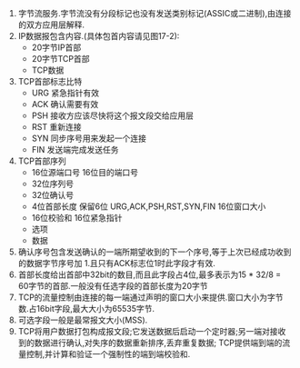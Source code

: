 1. 字节流服务.字节流没有分段标记也没有发送类别标记(ASSIC或二进制),由连接的双方应用层解释.
2. IP数据报包含内容.(具体包首内容请见图17-2):
	- 20字节IP首部
	- 20字节TCP首部
	- TCP数据
3. TCP首部标志比特
	- URG 紧急指针有效
	- ACK 确认需要有效
	- PSH 接收方应该尽快将这个报文段交给应用层
	- RST 重新连接
	- SYN 同步序号用来发起一个连接
	- FIN 发送端完成发送任务
4. TCP首部序列
	- 16位源端口号     16位目的端口号
	- 32位序列号
	- 32位确认号
	- 4位首部长度  保留6位  URG,ACK,PSH,RST,SYN,FIN  16位窗口大小
	- 16位校验和   16位紧急指针
	- 选项
	- 数据
5. 确认序号包含发送确认的一端所期望收到的下一个序号,等于上次已经成功收到的数据字节序号加 1.且只有ACK标志位1时此字段才有效.
6. 首部长度给出首部中32bit的数目,而且此字段占4位,最多表示为15 * 32/8 = 60字节的首部.一般没有任选字段的首部长度为20字节
7. TCP的流量控制由连接的每一端通过声明的窗口大小来提供.窗口大小为字节数.占16bit字段,最大大小为65535字节.
8. 可选字段一般是最常报文大小(MSS).
9. TCP将用户数据打包构成报文段;它发送数据后启动一个定时器;另一端对接收到的数据进行确认,对失序的数据重新排序,丢弃重复数据; TCP提供端到端的流量控制,并计算和验证一个强制性的端到端校验和.